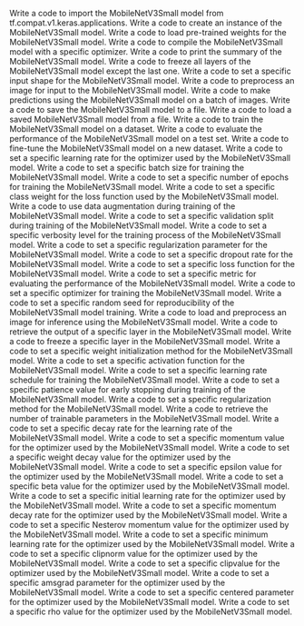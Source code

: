 Write a code to import the MobileNetV3Small model from tf.compat.v1.keras.applications.
Write a code to create an instance of the MobileNetV3Small model.
Write a code to load pre-trained weights for the MobileNetV3Small model.
Write a code to compile the MobileNetV3Small model with a specific optimizer.
Write a code to print the summary of the MobileNetV3Small model.
Write a code to freeze all layers of the MobileNetV3Small model except the last one.
Write a code to set a specific input shape for the MobileNetV3Small model.
Write a code to preprocess an image for input to the MobileNetV3Small model.
Write a code to make predictions using the MobileNetV3Small model on a batch of images.
Write a code to save the MobileNetV3Small model to a file.
Write a code to load a saved MobileNetV3Small model from a file.
Write a code to train the MobileNetV3Small model on a dataset.
Write a code to evaluate the performance of the MobileNetV3Small model on a test set.
Write a code to fine-tune the MobileNetV3Small model on a new dataset.
Write a code to set a specific learning rate for the optimizer used by the MobileNetV3Small model.
Write a code to set a specific batch size for training the MobileNetV3Small model.
Write a code to set a specific number of epochs for training the MobileNetV3Small model.
Write a code to set a specific class weight for the loss function used by the MobileNetV3Small model.
Write a code to use data augmentation during training of the MobileNetV3Small model.
Write a code to set a specific validation split during training of the MobileNetV3Small model.
Write a code to set a specific verbosity level for the training process of the MobileNetV3Small model.
Write a code to set a specific regularization parameter for the MobileNetV3Small model.
Write a code to set a specific dropout rate for the MobileNetV3Small model.
Write a code to set a specific loss function for the MobileNetV3Small model.
Write a code to set a specific metric for evaluating the performance of the MobileNetV3Small model.
Write a code to set a specific optimizer for training the MobileNetV3Small model.
Write a code to set a specific random seed for reproducibility of the MobileNetV3Small model training.
Write a code to load and preprocess an image for inference using the MobileNetV3Small model.
Write a code to retrieve the output of a specific layer in the MobileNetV3Small model.
Write a code to freeze a specific layer in the MobileNetV3Small model.
Write a code to set a specific weight initialization method for the MobileNetV3Small model.
Write a code to set a specific activation function for the MobileNetV3Small model.
Write a code to set a specific learning rate schedule for training the MobileNetV3Small model.
Write a code to set a specific patience value for early stopping during training of the MobileNetV3Small model.
Write a code to set a specific regularization method for the MobileNetV3Small model.
Write a code to retrieve the number of trainable parameters in the MobileNetV3Small model.
Write a code to set a specific decay rate for the learning rate of the MobileNetV3Small model.
Write a code to set a specific momentum value for the optimizer used by the MobileNetV3Small model.
Write a code to set a specific weight decay value for the optimizer used by the MobileNetV3Small model.
Write a code to set a specific epsilon value for the optimizer used by the MobileNetV3Small model.
Write a code to set a specific beta value for the optimizer used by the MobileNetV3Small model.
Write a code to set a specific initial learning rate for the optimizer used by the MobileNetV3Small model.
Write a code to set a specific momentum decay rate for the optimizer used by the MobileNetV3Small model.
Write a code to set a specific Nesterov momentum value for the optimizer used by the MobileNetV3Small model.
Write a code to set a specific minimum learning rate for the optimizer used by the MobileNetV3Small model.
Write a code to set a specific clipnorm value for the optimizer used by the MobileNetV3Small model.
Write a code to set a specific clipvalue for the optimizer used by the MobileNetV3Small model.
Write a code to set a specific amsgrad parameter for the optimizer used by the MobileNetV3Small model.
Write a code to set a specific centered parameter for the optimizer used by the MobileNetV3Small model.
Write a code to set a specific rho value for the optimizer used by the MobileNetV3Small model.




